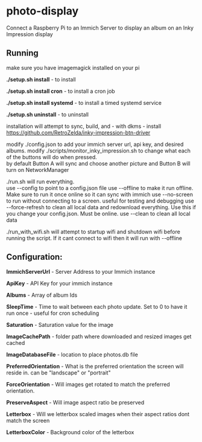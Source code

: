 # photo-display
Connect a Raspberry Pi to an Immich Server to display an album on an Inky Impression display

## Running
make sure you have imagemagick installed on your pi

**./setup.sh install** - to install

**./setup.sh install cron** - to install a cron job

**./setup.sh install systemd** - to install a timed systemd service

**./setup.sh uninstall** - to uninstall

installation will attempt to sync, build, and - with dkms - install https://github.com/RetroZelda/inky-impression-btn-driver

modify ./config.json to add your immich server url, api key, and desired albums. 
modify ./scripts/monitor_inky_impression.sh to change what each of the buttons will do when pressed.  
  by default Button A will sync and choose another picture and Button B will turn on NetworkManager

./run.sh will run everything.  
use --config to point to a config.json file
use --offline to make it run offline.  Make sure to run it once online so it can sync with immich
use --no-screen to run without connecting to a screen.  useful for testing and debugging
use --force-refresh to clean all local data and redownload everything.  Use this if you change your config.json.  Must be online.
use --clean to clean all local data

./run_with_wifi.sh will attempt to startup wifi and shutdown wifi before running the script.  If it cant connect to wifi then it will run with --offline

## Configuration:

**ImmichServerUrl** - Server Address to your Immich instance

**ApiKey** - API Key for your immich instance

**Albums** - Array of album Ids 

**SleepTime** - Time to wait between each photo update.  Set to 0 to have it run once - useful for cron scheduling

**Saturation** - Saturation value for the image

**ImageCachePath** - folder path where downloaded and resized images get cached

**ImageDatabaseFile** - location to place photos.db file

**PreferredOrientation** - What is the preferred orientation the screen will reside in.  can be "landscape" or "portrait"

**ForceOrientation** - Will images get rotated to match the preferred orientation.

**PreserveAspect** - Will image aspect ratio be preserved

**Letterbox** - Will we letterbox scaled images when their aspect ratios dont match the screen

**LetterboxColor** - Background color of the letterbox
